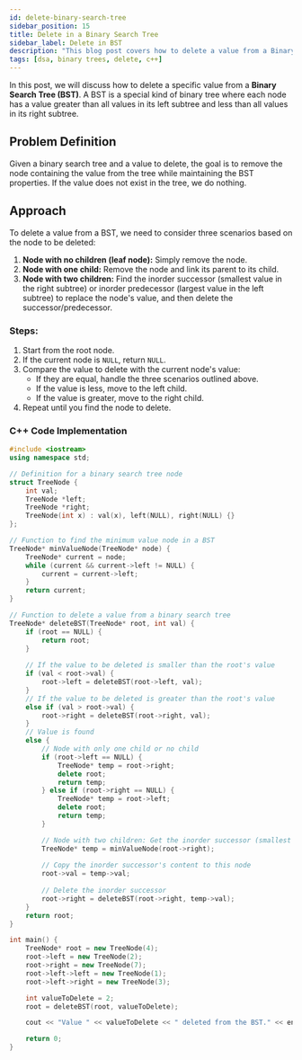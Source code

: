 ```yaml
---
id: delete-binary-search-tree
sidebar_position: 15
title: Delete in a Binary Search Tree
sidebar_label: Delete in BST
description: "This blog post covers how to delete a value from a Binary Search Tree (BST) in C++, along with explanations and code examples."
tags: [dsa, binary trees, delete, c++]
---
```


In this post, we will discuss how to delete a specific value from a **Binary Search Tree (BST)**. A BST is a special kind of binary tree where each node has a value greater than all values in its left subtree and less than all values in its right subtree.

## Problem Definition
Given a binary search tree and a value to delete, the goal is to remove the node containing the value from the tree while maintaining the BST properties. If the value does not exist in the tree, we do nothing.

## Approach
To delete a value from a BST, we need to consider three scenarios based on the node to be deleted:

1. **Node with no children (leaf node):** Simply remove the node.
2. **Node with one child:** Remove the node and link its parent to its child.
3. **Node with two children:** Find the inorder successor (smallest value in the right subtree) or inorder predecessor (largest value in the left subtree) to replace the node's value, and then delete the successor/predecessor.

### Steps:
1. Start from the root node.
2. If the current node is `NULL`, return `NULL`.
3. Compare the value to delete with the current node's value:
   - If they are equal, handle the three scenarios outlined above.
   - If the value is less, move to the left child.
   - If the value is greater, move to the right child.
4. Repeat until you find the node to delete.

### C++ Code Implementation

```cpp
#include <iostream>
using namespace std;

// Definition for a binary search tree node
struct TreeNode {
    int val;
    TreeNode *left;
    TreeNode *right;
    TreeNode(int x) : val(x), left(NULL), right(NULL) {}
};

// Function to find the minimum value node in a BST
TreeNode* minValueNode(TreeNode* node) {
    TreeNode* current = node;
    while (current && current->left != NULL) {
        current = current->left;
    }
    return current;
}

// Function to delete a value from a binary search tree
TreeNode* deleteBST(TreeNode* root, int val) {
    if (root == NULL) {
        return root;
    }
    
    // If the value to be deleted is smaller than the root's value
    if (val < root->val) {
        root->left = deleteBST(root->left, val);
    } 
    // If the value to be deleted is greater than the root's value
    else if (val > root->val) {
        root->right = deleteBST(root->right, val);
    } 
    // Value is found
    else {
        // Node with only one child or no child
        if (root->left == NULL) {
            TreeNode* temp = root->right;
            delete root;
            return temp;
        } else if (root->right == NULL) {
            TreeNode* temp = root->left;
            delete root;
            return temp;
        }

        // Node with two children: Get the inorder successor (smallest in the right subtree)
        TreeNode* temp = minValueNode(root->right);
        
        // Copy the inorder successor's content to this node
        root->val = temp->val;
        
        // Delete the inorder successor
        root->right = deleteBST(root->right, temp->val);
    }
    return root;
}

int main() {
    TreeNode* root = new TreeNode(4);
    root->left = new TreeNode(2);
    root->right = new TreeNode(7);
    root->left->left = new TreeNode(1);
    root->left->right = new TreeNode(3);

    int valueToDelete = 2;
    root = deleteBST(root, valueToDelete);

    cout << "Value " << valueToDelete << " deleted from the BST." << endl;

    return 0;
}
